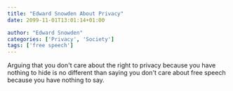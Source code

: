 ```yaml
---
title: "Edward Snowden About Privacy"
date: 2099-11-01T13:01:14+01:00

author: "Edward Snowden"
categories: ['Privacy', 'Society']
tags: ['free speech']
---
```

Arguing that you don't care about the right to privacy because you have nothing to hide is no different than saying you don't care about free speech because you have nothing to say.
